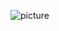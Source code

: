![picture](https://images-wixmp-ed30a86b8c4ca887773594c2.wixmp.com/f/cf145e6a-90bb-4c52-b6e9-afc817bc2810/de8f197-8dc3bff3-2bbe-4930-b380-f8d678496f49.png/v1/fill/w_1280,h_270,q_80,strp/autumngithub_by_terrehdactyl_de8f197-fullview.jpg?token=eyJ0eXAiOiJKV1QiLCJhbGciOiJIUzI1NiJ9.eyJzdWIiOiJ1cm46YXBwOiIsImlzcyI6InVybjphcHA6Iiwib2JqIjpbW3siaGVpZ2h0IjoiPD0yNzAiLCJwYXRoIjoiXC9mXC9jZjE0NWU2YS05MGJiLTRjNTItYjZlOS1hZmM4MTdiYzI4MTBcL2RlOGYxOTctOGRjM2JmZjMtMmJiZS00OTMwLWIzODAtZjhkNjc4NDk2ZjQ5LnBuZyIsIndpZHRoIjoiPD0xMjgwIn1dXSwiYXVkIjpbInVybjpzZXJ2aWNlOmltYWdlLm9wZXJhdGlvbnMiXX0.z9r5Wu9aJ0o2mSPHbJ_ZQ1AG3wJeA1u7j88epBjkhL0)
<!--
**chibitessii/chibitessii** is a ✨ _special_ ✨ repository because its `README.md` (this file) appears on your GitHub profile.

Here are some ideas to get you started:

- 🔭 I’m currently working on ...
- 🌱 I’m currently learning ...
- 👯 I’m looking to collaborate on ...
- 🤔 I’m looking for help with ...
- 💬 Ask me about ...
- 📫 How to reach me: ...
- 😄 Pronouns: ...
- ⚡ Fun fact: ...
-->
